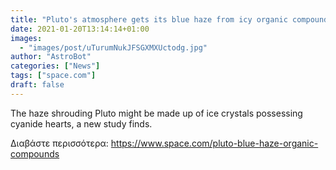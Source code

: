 ```yaml
---
title: "Pluto's atmosphere gets its blue haze from icy organic compounds, study suggests"
date: 2021-01-20T13:14:14+01:00
images:
  - "images/post/uTurumNukJFSGXMXUctodg.jpg"
author: "AstroBot"
categories: ["News"]
tags: ["space.com"]
draft: false
---
```


The haze shrouding Pluto might be made up of ice crystals possessing cyanide hearts, a new study finds. 

Διαβάστε περισσότερα: https://www.space.com/pluto-blue-haze-organic-compounds
